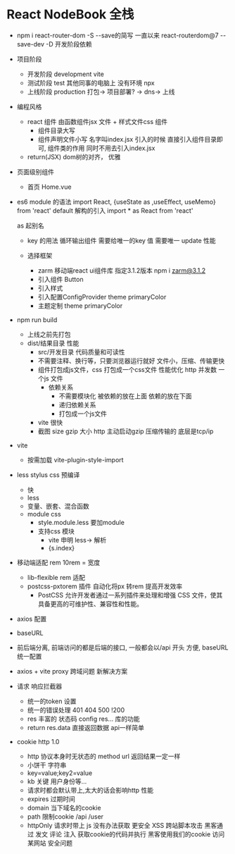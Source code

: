  # React NodeBook 全栈

 - npm i react-router-dom -S
   --save的简写 一直以来 react-routerdom@7
   --save-dev -D 开发阶段依赖
 - 项目阶段
   - 开发阶段 development  vite
   - 测试阶段 test  其他同事的电脑上 没有环境 npx
   - 上线阶段 production   打包-> 项目部署? -> dns-> 上线

- 编程风格
  - react 组件 由函数组件jsx 文件 + 样式文件css 组件
    - 组件目录大写
    - 组件声明文件小写 名字叫index.jsx
    引入的时候 直接引入组件目录即可, 组件类的作用 同时不用去引入index.jsx
  - return(JSX) dom树的对齐， 优雅
- 页面级别组件
  - 首页
    Home.vue

- es6 module 的语法
  import React, {useState as ,useEffect, useMemo}  from 'react'
  default 解构的引入
  import * as React from 'react'

  as 起别名

  - key 的用法
    循环输出组件 需要给唯一的key 值 需要唯一
    update 性能

  - 选择框架
    - zarm 移动端react ui组件库
      指定3.1.2版本 npm i zarm@3.1.2
    - 引入组件 Button
    - 引入样式
    - 引入配置ConfigProvider theme primaryColor
    - 主题定制 theme primaryColor
- npm run build
  - 上线之前先打包
  - dist/结果目录
    性能
    - src/开发目录
      代码质量和可读性
    - 不需要注释、换行等，只要浏览器运行就好
      文件小，压缩、传输更快
    - 组件打包成js文件，css 打包成一个css文件
      性能优化 http 并发数 一个js 文件
      - 依赖关系
        - 不需要模块化
          被依赖的放在上面 依赖的放在下面
        - 递归依赖关系
        - 打包成一个js文件
    - vite 很快
    - 截图
      size gzip 大小 http 主动启动gzip 压缩传输的
      底层是tcp/ip

- vite
  - 按需加载 vite-plugin-style-import

- less stylus css 预编译
  - 快
  - less
  - 变量、嵌套、混合函数
  - module css
    - style.module.less 要加module
    - 支持css 模块
      - vite 申明 less-> 解析
      - {s.index}

- 移动端适配
  rem 10rem = 宽度
  - lib-flexible rem 适配
  - postcss-pxtorem 插件 自动化将px 转rem 提高开发效率
    - PostCSS 允许开发者通过一系列插件来处理和增强 CSS 文件，使其具备更高的可维护性、兼容性和性能。

- axios 配置
 - baseURL
  - 前后端分离, 前端访问的都是后端的接口, 一般都会以/api 开头
   方便, baseURL 统一配置
   - axios  + vite proxy
     跨域问题 新解决方案
  - 请求 响应拦截器
    - 统一的token 设置
    - 统一的错误处理
      401 404 500 !200
    - res 丰富的 状态码 config res... 库的功能
    - return res.data 直接返回数据 api一样简单
  - cookie http 1.0  
    - http 协议本身时无状态的 method url 返回结果一定一样
    - 小饼干 字符串
    - key=value;key2=value
    - kb 关键 用户身份等...
    - 请求时都会默认带上,太大的话会影响http 性能
    - expires 过期时间
    - domain 当下域名的cookie
    - path 限制cookie /api  /user
    - httpOnly 请求时带上 js 没有办法获取 更安全
      XSS 跨站脚本攻击 黑客通过 发文 评论 注入 获取cookie的代码并执行
      黑客使用我们的cookie 访问某网站 安全问题
      <script>   <  &lt;
    - secure 安全的cookie https 协议下才会带上
## 业务开发
- NavBar组件
  - components 公共组件
  - zarm TabBar TabBar.Item
    activeKey itemKey
   - change setActiveKey
   - icon
     - iconfont 定制
   - showNavBar
     - 默认为false 路由切换 showNavBar 为true
     - 伪代码 当业务复杂或不太熟悉时可用
     - useLocation 拿到当前的路由 解构出路径
     - useEffcet 监听 路由变化
   - react hooks 
     - useState 响应式
     - useEffect 声明周期 副作用
       - memo 缓存组件
     - useMemo 缓存计算结果
     - useCallback 缓存函数
     - react-router-dom useNavigate useLocation
     - 函数式编程思想 use hooks 很方便的作用
    - react-router-dom
      BrowserRouter HashRouter
      Router Routes Route 组件
      useNavigate useLocation 属于路由 路由改变 更新
      useEffect 依赖 观察路由变化

   - CustomIcon 的组件
     Icon.createFromIconfont
  - react-router-dom
    useNavigate hook
    navigateTo('/user')
    必须放到router 组件内
- 单页应用 SPA single page application 看过去像一个页面 移动端
    - 传统的a 标签 刷新页面 服务器重新渲染 所有的html 白屏 慢 体验不好
    - vue/react 优化体验
      - 不能白屏 不要去刷新整个页面 NavBar
        HashRouter HistoryRouter 支持 hashChange pushState
        不用a 标签 由router 统一管理
      - Routes router-view 一副牌 看到最上面一张

- react props 类型约束
  - prop-types
  - 函数组件对象 propTypes 属性
  - PropTypes.bool

- css
  - react module css
  - less
    嵌套
    &
  - iconfont 性能优化 
    global 选择器用于在局部作用域的 LESS 文件中定义全局样式，使指定的 CSS 规则应用到全局范围，而不受局部作用域限制。这在模块化组件开发中非常有用。
  - linear-gradient 线性渐变色 代替图片
  - px2rem 

- 功能需求分析
  - 登录、注册切换功能
    - 切换下面的表单 useState type login/register
    - onClick 切换 type
    - type active
    - useEffect + useLocation url /login /register

- 项目用了哪些包?
  - classnames 动态类名的逻辑安排

  - 记账产品
    - 账单首页
      - 时间和类型 查询
      - 账单列表
    - 可视化账单 数据
      echarts 图标展示
    - CRUD 用户 账单
      - jwt
      - 跨域
      - 文件上传
    - 我的

  ## 用户页面的静态开发
    - 行内样式
      {{'':''}}
    - nth-of-type 会根据元素的类型进行技术
    - align-self:baseline 主轴是纵轴，对齐子元素的宽度

    - react 和 vue slot 和 props.children 区别
      - 以model 组件为例的 通用组件 万达 负责招商
      - 需要强大的定制性 入驻
        title footer props  string JSX 传入
      - content 表单 | JSX .... solt(插槽 具名插槽)

  ## AI 特性
     - prompt 提效的模板
     假如你是一个前端工程师，请基于const [list, setList] = useState([
    {
      bills: [
        {
          amount: "25.00",
          date: "1740398609507",
          id: 911,
          pay_tye: 1,
          remark: "",
          type_id: 1,
          type_name: "餐饮"
        }
      ],
      date: '2025-02-24'
    }
  ]) 数据格式， 根据上传图片，帮我组织list 初始化的数据 并返回给我， 其他的不做。

  ## 首页 静态开发 
  - 先想清楚  再动手
    了解需求的prompt 模板
  - 用户的账单列表
    - 所有的 按时间排序 倒序 分页
    - 按类型查询(收入|支出)
    - 按月份查询
  - 整个页面的统计 响应式
  - 按日期分组
    列表 细节  并进行支出和收入的统计
  - 交互
    - 类型的弹出
    - 日期的弹出
    - 新增支出的弹出
  - 开发时间 ？
  - list 列表业务
    - 比较复杂 两重循环
    - 按日期分组 数据设计比较复杂
    - 设计稿, prompt ai 来拿假数据 给他一个例子

  - 封装了Bill 组件
    - 复用
    - 模块化 index 太复杂 代码不要太多 方便维护
    - prop-type 类型约束 强大
  - utils
    - 封装公用的js 函数 或配置
  # 开发流程
  - idear 创意
    - aigc结合
  - 需求分析
    - 用户需求
    - 功能点
  - 建立数据库
    - 设计表结构
  - 前端开发
    - react
  - 后端开发
    - egg.js
  - 测试
  - 部署上线

 ## 代码开发风格的一部分

  - AI编程工具的使用
    - MarsCode
    - Cursor / Trade
    - prompt engineering
    - "交互" 前端不可替代
    - 多语言 低代码 快速学习
    - 不只是项目开发前 prompt 生成项目
    - 细节功能 喂伪代码 aigc代码更靠谱

- mysql
  - mysql2 数据库驱动
  - egg-sequelzie orm 框架
    不需要写sql 直接对象开干
    封装了sql
  - service
    CRUD
  - model
    User 
  
  - egg.js api 服务
    - 路由 
      http 协议
    - controller
      extends Controller
      参数校验、业务逻辑
      返回接口需要的json 数据
    - model
      模型定义 table -> model
    - service
      数据库操作 CRUD
    - view
      api 服务, 后端不负责界面, react 负责

  - 登录注册
    - 密码加密
      不能纯明文,单向加密
    - jwt json web token
    {
      id:1,
      username:'admin',
      level:'lv5',
      password:'123456'
    }
    jwt sign token
    后端签发
    - secret 加密 服务器端才能解开
    - 40几位的加密串
    前端localStorage 存
    axios 请求 拦截在请求头中
    authorization: token(localStorage)
    后端verfify token -> json user

    - egg-jwt jsonwebtoken

- 登录
  - 前端 Login组件 submit
  - api/login 全部的请求都在这
    /login {username,password}
  - utils/axios 封装了axios
    - baseURL api/login
    - /api 后端提供的接口地址的标志，前后端分离
    - 不带/api,前端路由react-router-dom 管理
  - axios 请求 被vite 配置的server 拦截
    proxy 解决了跨域问题
    rewrite /api 干掉了
  - 后端提供接口 后端也可以不只提供接口  自己的mvc

- 修改用户slogan
  全栈功能  前端修改表单
  后端 Update + MVC
  - 前后端分离
  - 先后端
     - 提供一个修改slogan的接口
       - 路由
         restful api 一切皆资源 设计url的一种规范
      - 中间件 鉴权
        拦在控制器之前 token -> verify user 挂在ctx上, next()
      - 控制器
      - service
        - model 已创建
        - orm sequelize
        数据库操作
      - apifox 请求模拟器
  - 再前端
    - 路由
    - userInfo 组件
    - api editUserInfo
# notebook 后端api服务

## egg.js 阿里的开源框架
- koa 极简
  - middlewares 洋葱模型
  - http listen
  - ctx
- 企业级开发 中大型项目
  mvc
  npm init egg --type=simple
  后台开发的模板
  - app 目录应用开发的主目录
  - 约定大于一切
    - router.js 后端路由

- URL 的构成
queryString params
http://localhost:3000/user/1

- csrf 攻击
  - 拦截？
    apifox 不是用户
    userAgnet

- post 请求体的格式
  - form-data 有附件
  - x-www-form-unlencoded  key=>value
  - json  复杂数据结构
- get / post